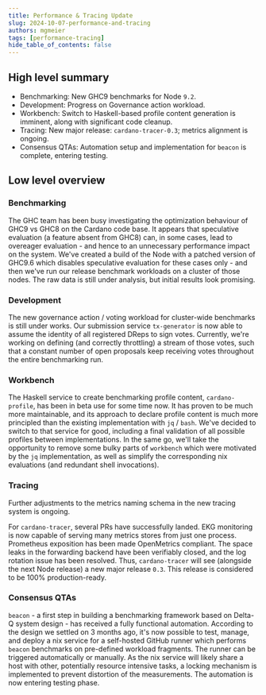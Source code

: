 ```yaml
---
title: Performance & Tracing Update
slug: 2024-10-07-performance-and-tracing
authors: mgmeier
tags: [performance-tracing]
hide_table_of_contents: false
---
```


## High level summary

* Benchmarking: New GHC9 benchmarks for Node `9.2`.
* Development: Progress on Governance action workload.
* Workbench: Switch to Haskell-based profile content generation is imminent, along with significant code cleanup.
* Tracing: New major release: `cardano-tracer-0.3`; metrics alignment is ongoing.
* Consensus QTAs: Automation setup and implementation for `beacon` is complete, entering testing.


## Low level overview


### Benchmarking

The GHC team has been busy investigating the optimization behaviour of GHC9 vs GHC8 on the Cardano code base. It appears that speculative evaluation (a feature absent from GHC8) can, in some cases, lead to overeager evaluation - and hence to
an unnecessary performance impact on the system. We've created a build of the Node with a patched version of GHC9.6 which disables speculative evaluation for these cases only - and then we've run our release benchmark workloads on
a cluster of those nodes. The raw data is still under analysis, but initial results look promising.

### Development

The new governance action / voting workload for cluster-wide benchmarks is still under works. Our submission service `tx-generator` is now able to assume the identity of all registered DReps to sign votes. Currently, we're working
on defining (and correctly throttling) a stream of those votes, such that a constant number of open proposals keep receiving votes throughout the entire benchmarking run.


### Workbench
 
The Haskell service to create benchmarking profile content, `cardano-profile`, has been in beta use for some time now. It has proven to be much more maintainable, and its approach to declare profile content is much more principled than the
existing implementation with `jq` / `bash`. We've decided to switch to that service for good, including a final validation of all possible profiles between implementations. In the same go, we'll take the opportunity to remove some
bulky parts of `workbench` which were motivated by the `jq` implementation, as well as simplify the corresponding nix evaluations (and redundant shell invocations).

### Tracing

Further adjustments to the metrics naming schema in the new tracing system is ongoing.    

For `cardano-tracer`, several PRs have successfully landed. EKG monitoring is now capable of serving many metrics stores from just one process. Prometheus exposition has been made OpenMetrics compliant. The space leaks in the forwarding
backend have been verifiably closed, and the log rotation issue has been resolved. Thus, `cardano-tracer` will see (alongside the next Node release) a new major release `0.3`. This release is considered to be 100% production-ready.

### Consensus QTAs

`beacon` - a first step in building a benchmarking framework based on Delta-Q system design - has received a fully functional automation. According to the design we settled on 3 months ago, it's now possible to test, manage, and deploy
a nix service for a self-hosted GitHub runner which performs `beacon` benchmarks on pre-defined workload fragments. The runner can be triggered automatically or manually. As the nix service will likely share a host with other, potentially
resource intensive tasks, a locking mechanism is implemented to prevent distortion of the measurements. The automation is now entering testing phase.